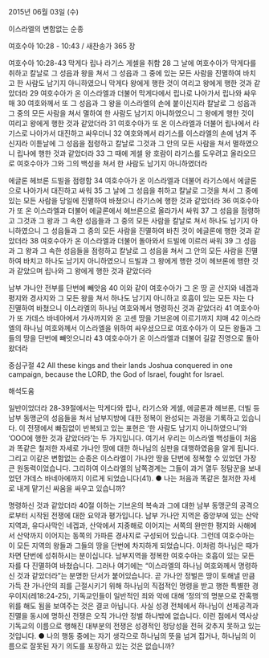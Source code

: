 2015년 06월 03일 (수)

이스라엘의 변함없는 순종



여호수아 10:28 - 10:43 / 새찬송가 365 장


여호수아 10:28-43
막게다 립나 라기스 게셀을 취함 
28 그 날에 여호수아가 막게다를 취하고 칼날로 그 성읍과 왕을 쳐서 그 성읍과 그 중에 있는 모든 사람을 진멸하여 바치고 한 사람도 남기지 아니하였으니 막게다 왕에게 행한 것이 여리고 왕에게 행한 것과 같았더라 29 여호수아가 온 이스라엘과 더불어 막게다에서 립나로 나아가서 립나와 싸우매 30 여호와께서 또 그 성읍과 그 왕을 이스라엘의 손에 붙이신지라 칼날로 그 성읍과 그 중의 모든 사람을 쳐서 멸하여 한 사람도 남기지 아니하였으니 그 왕에게 행한 것이 여리고 왕에게 행한 것과 같았더라 31 여호수아가 또 온 이스라엘과 더불어 립나에서 라기스로 나아가서 대진하고 싸우더니 32 여호와께서 라기스를 이스라엘의 손에 넘겨 주신지라 이튿날에 그 성읍을 점령하고 칼날로 그것과 그 안의 모든 사람을 쳐서 멸하였으니 립나에 행한 것과 같았더라 33 그 때에 게셀 왕 호람이 라기스를 도우려고 올라오므로 여호수아가 그와 그의 백성을 쳐서 한 사람도 남기지 아니하였더라 

에글론 헤브론 드빌을 점령함
34 여호수아가 온 이스라엘과 더불어 라기스에서 에글론으로 나아가서 대진하고 싸워 35 그 날에 그 성읍을 취하고 칼날로 그것을 쳐서 그 중에 있는 모든 사람을 당일에 진멸하여 바쳤으니 라기스에 행한 것과 같았더라 36 여호수아가 또 온 이스라엘과 더불어 에글론에서 헤브론으로 올라가서 싸워 37 그 성읍을 점령하고 그것과 그 왕과 그 속한 성읍들과 그 중의 모든 사람을 칼날로 쳐서 하나도 남기지 아니하였으니 그 성읍들과 그 중의 모든 사람을 진멸하여 바친 것이 에글론에 행한 것과 같았더라 38 여호수아가 온 이스라엘과 더불어 돌아와서 드빌에 이르러 싸워 39 그 성읍과 그 왕과 그 속한 성읍들을 점령하고 칼날로 그 성읍을 쳐서 그 안의 모든 사람을 진멸하여 바치고 하나도 남기지 아니하였으니 드빌과 그 왕에게 행한 것이 헤브론에 행한 것과 같았으며 립나와 그 왕에게 행한 것과 같았더라   

남부 가나안 전부를 단번에 빼앗음
40 이와 같이 여호수아가 그 온 땅 곧 산지와 네겝과 평지와 경사지와 그 모든 왕을 쳐서 하나도 남기지 아니하고 호흡이 있는 모든 자는 다 진멸하여 바쳤으니 이스라엘의 하나님 여호와께서 명령하신 것과 같았더라 41 여호수아가 또 가데스 바네아에서 가사까지와 온 고센 땅을 기브온에 이르기까지 치매 42 이스라엘의 하나님 여호와께서 이스라엘을 위하여 싸우셨으므로 여호수아가 이 모든 왕들과 그들의 땅을 단번에 빼앗으니라 43 여호수아가 온 이스라엘과 더불어 길갈 진영으로 돌아왔더라

중심구절 42 All these kings and their lands Joshua conquered in one campaign, because the LORD, the God of Israel, fought for Israel.

해석도움




일반이었더라 
28-39절에서는 막게다와 립나, 라기스와 게셀, 에글론과 헤브론, 더빌 등 남부 동맹군의 성읍들을 쳐서 남부지방에 대한 정복이 완성되는 과정을 기록하고 있습니다. 이 전쟁에서 빠짐없이 반복되고 있는 표현은 ‘한 사람도 남기지 아니하였으니’와 ‘OOO에 행한 것과 같았더라’는 두 가지입니다. 여기서 우리는 이스라엘 백성들이 처음과 똑같은 철저한 자세로 가나안 땅에 대한 하나님의 심판을 대행하였음을 알게 됩니다. 그리고 이같은 변함없는 순종은 이스라엘이 가나안 땅을 단번에 정복할 수 있었던 가장 큰 원동력이었습니다. 그리하여 이스라엘의 남쪽경계는 그들이 과거 열두 정탐꾼을 보내었던 가데스 바네아에까지 이르게 되었습니다(41).
●  나는 처음과 똑같은 철저한 자세로 내게 맡기신 싸움을 싸우고 있습니까? 


명령하신 것과 같았더라 
40절 이하는 기브온의 복속과 그에 대한 남부 동맹군의 공격으로부터 시작된 전쟁에 대한 요약과 평가입니다. 남부 가나안 지역은 중앙부에 있는 산악지역과, 유다사막인 네겝과, 산악에서 지중해로 이어지는 서쪽의 완만한 평지와 사해에서 산악까지 이어지는 동쪽의 가파른 경사지로 구성되어 있습니다. 그런데 여호수아는 이 모든 지역의 왕들과 그들의 땅을 단번에 차지하게 되었습니다. 이처럼 하나님은 때가 차면 단번에 성취하시는 분이십니다. 남부지역을 정복한 여호수아는 호흡이 있는 모든 자를 다 진멸하여 바쳤습니다. 그러나 여기에는 “이스라엘의 하나님 여호와께서 명령하신 것과 같았더라”는 분명한 단서가 붙어있습니다. 곧 가나안 정벌은 땅이 토해낼 만큼 가득 찬 가나안의 죄를 근절시키기 위해 하나님의 직접적인 명령을 받고 행한 특별한 경우이지(레18:24-25), 기독교인들이 일반적인 죄와 악에 대해 ‘정의’의 명분으로 잔혹행위를 해도 됨을 보여주는 것은 결코 아닙니다. 사실 성경 전체에서 하나님이 선제공격과 진멸을 동시에 명하신 전쟁은 오직 가나안 정벌 하나밖에 없습니다. 이런 점에서 역사상 기독교의 이름으로 행해진 대부분의 전쟁은 성경적인 정당성을 전혀 갖추지 못하고 있는 것입니다.
●  나의 행동 중에는 자기 생각으로 하나님의 뜻을 넘겨 집거나, 하나님의 이름으로 잘못된 자기 의도를 포장하고 있는 것은 없습니까?